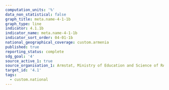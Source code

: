 ```yaml
---
computation_units: '%'
data_non_statistical: false
graph_title: meta.name-4-1-1b
graph_type: line
indicator: 4.1.1b
indicator_name: meta.name-4-1-1b
indicator_sort_order: 04-01-1b
national_geographical_coverage: custom.armenia
published: true
reporting_status: complete
sdg_goal: '4'
source_active_1: true
source_organisation_1: Armstat, Ministry of Education and Science of RA
target_id: '4.1'
tags:
  - custom.national
---
```

